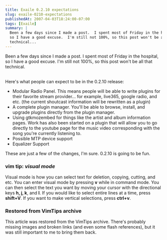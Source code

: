 ```yaml
---
title: Exaile 0.2.10 expectations
slug: exaile-0210-expectations
publishedAt: 2007-04-03T18:24:00-07:00
tags: [Exaile]
summary: |
  Been a few days since I made a post.  I spent most of Friday in the hospital,
  so I have a good excuse.  I'm still not 100%, so this post won't be all that
  technical...
---
```

Been a few days since I made a post.  I spent most of Friday in the hospital,
so I have a good excuse.  I'm still not 100%, so this post won't be all that
technical.<br /><br />

Here's what people can expect to be in the 0.2.10 release:

<ul>
<li>Modular Radio Panel.  This means people will be able to write plugins for
their favorite stream provider... for example, live365, google radio, and etc.
(the current shoutcast information will be rewritten as a plugin)</li>
<li>A complete plugin manager.  You'll be able to browse, install, and upgrade
plugins directly from the plugin manager.</li>
<li>Using gtkmozembed for things like the artist and album information pages.
Work has also been started on a plugin that will allow you to go directly to
the youtube page for the music video corresponding with the song you're
currently listening to.</li>
<li>Possible MTP device support</li>
<li>Equalizer Support</li>
</ul>

These are just a few of the changes, I'm sure.  0.2.10 is going to be fun.

<div class='vimtip'>
<h3><b>vim tip:</b> <i>visual mode</i></h3>

<p>
Visual mode is how you can select text for deletion, copying, cutting, and etc.
You can enter visual mode by pressing <b>v</b> while in command mode.  You can
then select the text you want by moving your cursor with the directional keys
<b>h, j, k</b>, and <b>l</b>.  If you would like to select entire lines at a
time, press <b>shift+V</b>.  If you want to make vertical selections, press
<b>ctrl+v</b>.
</p>
</div>

<div class="restored-from-archive">
  <h3>Restored from VimTips archive</h3>
  <p>
  This article was restored from the VimTips archive. There's probably
  missing images and broken links (and even some flash references), but it
  was still important to me to bring them back.
  </p>
</div>
